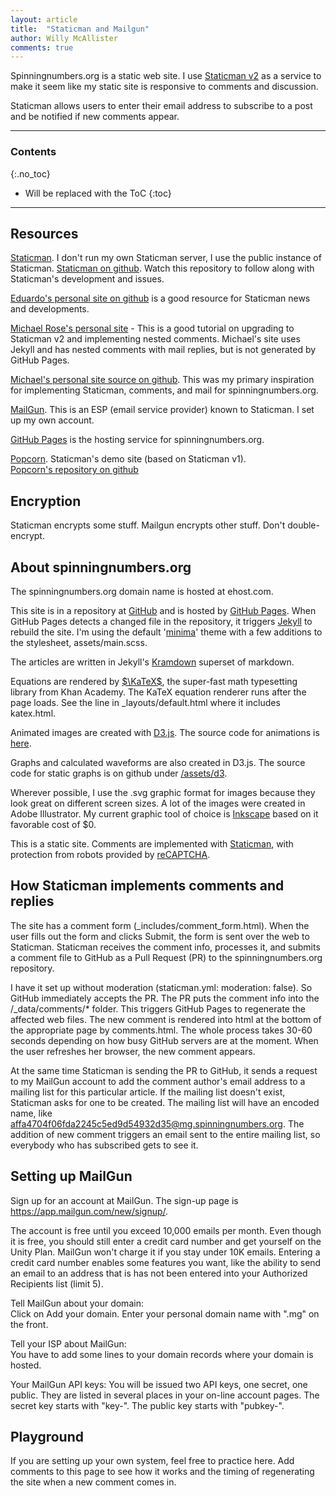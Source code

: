 ```yaml
---
layout: article
title:  "Staticman and Mailgun"
author: Willy McAllister
comments: true
---
```


Spinningnumbers.org is a static web site. I use [Staticman v2](https://staticman.net) as a service to make it seem like my static site is responsive to comments and discussion.

Staticman allows users to enter their email address to subscribe to a post and be notified if new comments appear. 


----

### Contents
{:.no_toc}

* Will be replaced with the ToC
{:toc}

----

## Resources

[Staticman](https://staticman.org). I don't run my own Staticman server, I use the public instance of Staticman. 
[Staticman on github](https://github.com/eduardoboucas/staticman). Watch this repository to follow along with Staticman's development and issues.   

[Eduardo's personal site on github](https://github.com/eduardoboucas/eduardoboucas.github.io) is a good resource for Staticman news and developments.  

[Michael Rose's personal site](https://mademistakes.com/articles/improving-jekyll-static-comments/) - This is a good tutorial on upgrading to Staticman v2 and implementing nested comments. Michael's site uses Jekyll and has nested comments with mail replies, but is not generated by GitHub Pages. 

[Michael's personal site source on github](https://github.com/mmistakes/made-mistakes-jekyll). This was my primary inspiration for implementing Staticman, comments, and mail for spinningnumbers.org.

[MailGun](https://www.mailgun.com/). This is an ESP (email service provider) known to Staticman. I set up my own account. 

[GitHub Pages](https://pages.github.com/) is the hosting service for spinningnumbers.org.

[Popcorn](https://popcorn.staticman.net/). Staticman's demo site (based on Staticman v1).    
[Popcorn's repository on github](https://github.com/eduardoboucas/popcorn)  

## Encryption

Staticman encrypts some stuff. 
Mailgun encrypts other stuff. 
Don't double-encrypt.  

## About spinningnumbers.org

The spinningnumbers.org domain name is hosted at ehost.com.

This site is in a repository at [GitHub](https://github.com/willymcallister/spinningnumbers) and is hosted by [GitHub Pages](https://pages.github.com/). When GitHub Pages detects a changed file in the repository, it triggers [Jekyll](https://jekyllrb.com/) to rebuild the site. I'm using the default '[minima](https://github.com/jekyll/minima)' theme with a few additions to the stylesheet, assets/main.scss. 

The articles are written in Jekyll's [Kramdown](https://kramdown.gettalong.org/documentation.html) superset of markdown. 

Equations are rendered by [$\KaTeX$](https://khan.github.io/KaTeX/), the super-fast math typesetting library from Khan Academy. The KaTeX equation renderer runs after the page loads. See the line in _layouts/default.html where it includes katex.html.

Animated images are created with [D3.js](https://d3js.org). The source code for animations is [here](https://github.com/willymcallister/spinningnumbers/tree/master/_articles/d3).

Graphs and calculated waveforms are also created in D3.js. The source code for static graphs is on github under [/assets/d3](https://github.com/willymcallister/willymcallister.github.io/tree/master/assets/d3). 

Wherever possible, I use the .svg graphic format for images because they look great on different screen sizes. A lot of the images were created in Adobe Illustrator. My current graphic tool of choice is [Inkscape](https://inkscape.org/) based on it favorable cost of \$0.

This is a static site. Comments are implemented with [Staticman](https://staticman.net/), with protection from robots provided by [reCAPTCHA](https://www.google.com/recaptcha/intro/). 

## How Staticman implements comments and replies

The site has a comment form (\_includes/comment\_form.html). When the user fills out the form and clicks Submit, the form is sent over the web to Staticman. Staticman receives the comment info, processes it, and submits a comment file to GitHub as a Pull Request (PR) to the spinningnumbers.org repository. 

I have it set up without moderation (staticman.yml: moderation: false). So GitHub immediately accepts the PR. The PR puts the comment info into the /\_data/comments/* folder. This triggers GitHub Pages to regenerate the affected web files. The new comment is rendered into html at the bottom of the appropriate page by comments.html. The whole process takes 30-60 seconds depending on how busy GitHub servers are at the moment. When the user refreshes her browser, the new comment appears. 

At the same time Staticman is sending the PR to GitHub, it sends a request to my MailGun account to add the comment author's email address to a mailing list for this particular article. If the mailing list doesn't exist, Staticman asks for one to be created. The mailing list will have an encoded name, like affa4704f06fda2245c5ed9d54932d35@mg.spinningnumbers.org. The addition of new comment triggers an email sent to the entire mailing list, so everybody who has subscribed gets to see it.

## Setting up MailGun

Sign up for an account at MailGun. The sign-up page is https://app.mailgun.com/new/signup/. 

The account is free until you exceed 10,000 emails per month. Even though it is free, you should still enter a credit card number and get yourself on the Unity Plan. MailGun won't charge it if you stay under 10K emails. Entering a credit card number enables some features you want, like the ability to send an email to an address that is has not been entered into your Authorized Recipients list (limit 5). 

Tell MailGun about your domain:   
Click on Add your domain. Enter your personal domain name with ".mg" on the front. 

Tell your ISP about MailGun:  
You have to add some lines to your domain records where your domain is hosted. 

Your MailGun API keys:
You will be issued two API keys, one secret, one public. They are listed in several places in your on-line account pages. The secret key starts with "key-". The public key starts with "pubkey-". 

## Playground

If you are setting up your own system, feel free to practice here. Add comments to this page to see how it works and the timing of regenerating the site when a new comment comes in.
